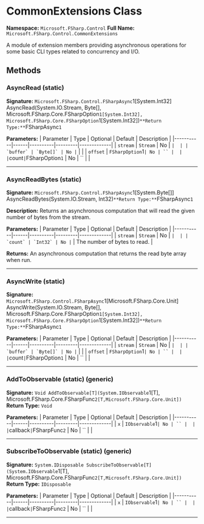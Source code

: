 # CommonExtensions Class

**Namespace:** `Microsoft.FSharp.Control`
**Full Name:** `Microsoft.FSharp.Control.CommonExtensions`

A module of extension members providing asynchronous operations for some basic CLI types related to concurrency and I/O.

## Methods

### AsyncRead (static)

**Signature:** `Microsoft.FSharp.Control.FSharpAsync`1[System.Int32] AsyncRead(System.IO.Stream, Byte[], Microsoft.FSharp.Core.FSharpOption`1[System.Int32], Microsoft.FSharp.Core.FSharpOption`1[System.Int32])`
**Return Type:** `FSharpAsync`1`

**Parameters:**
| Parameter | Type | Optional | Default | Description |
|-----------|------|----------|---------|-------------|
| `stream` | `Stream` | No | `` |  |
| `buffer` | `Byte[]` | No | `` |  |
| `offset` | `FSharpOption`1` | No | `` |  |
| `count` | `FSharpOption`1` | No | `` |  |

---

### AsyncReadBytes (static)

**Signature:** `Microsoft.FSharp.Control.FSharpAsync`1[System.Byte[]] AsyncReadBytes(System.IO.Stream, Int32)`
**Return Type:** `FSharpAsync`1`

**Description:** Returns an asynchronous computation that will read the given number of bytes from the stream.

**Parameters:**
| Parameter | Type | Optional | Default | Description |
|-----------|------|----------|---------|-------------|
| `stream` | `Stream` | No | `` |  |
| `count` | `Int32` | No | `` | The number of bytes to read. |

**Returns:** An asynchronous computation that returns the read byte array when run.

---

### AsyncWrite (static)

**Signature:** `Microsoft.FSharp.Control.FSharpAsync`1[Microsoft.FSharp.Core.Unit] AsyncWrite(System.IO.Stream, Byte[], Microsoft.FSharp.Core.FSharpOption`1[System.Int32], Microsoft.FSharp.Core.FSharpOption`1[System.Int32])`
**Return Type:** `FSharpAsync`1`

**Parameters:**
| Parameter | Type | Optional | Default | Description |
|-----------|------|----------|---------|-------------|
| `stream` | `Stream` | No | `` |  |
| `buffer` | `Byte[]` | No | `` |  |
| `offset` | `FSharpOption`1` | No | `` |  |
| `count` | `FSharpOption`1` | No | `` |  |

---

### AddToObservable (static) (generic)

**Signature:** `Void AddToObservable[T](System.IObservable`1[T], Microsoft.FSharp.Core.FSharpFunc`2[T,Microsoft.FSharp.Core.Unit])`
**Return Type:** `Void`

**Parameters:**
| Parameter | Type | Optional | Default | Description |
|-----------|------|----------|---------|-------------|
| `x` | `IObservable`1` | No | `` |  |
| `callback` | `FSharpFunc`2` | No | `` |  |

---

### SubscribeToObservable (static) (generic)

**Signature:** `System.IDisposable SubscribeToObservable[T](System.IObservable`1[T], Microsoft.FSharp.Core.FSharpFunc`2[T,Microsoft.FSharp.Core.Unit])`
**Return Type:** `IDisposable`

**Parameters:**
| Parameter | Type | Optional | Default | Description |
|-----------|------|----------|---------|-------------|
| `x` | `IObservable`1` | No | `` |  |
| `callback` | `FSharpFunc`2` | No | `` |  |

---